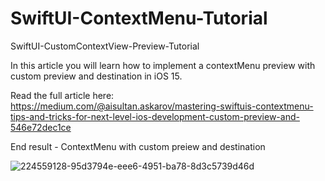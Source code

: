 # SwiftUI-ContextMenu-Tutorial

SwiftUI-CustomContextView-Preview-Tutorial

In this article you will learn how to implement a contextMenu preview with custom preview and destination in iOS 15.

Read the full article here: https://medium.com/@aisultan.askarov/mastering-swiftuis-contextmenu-tips-and-tricks-for-next-level-ios-development-custom-preview-and-546e72dec1ce

End result - ContextMenu with custom preiew and destination

![224559128-95d3794e-eee6-4951-ba78-8d3c5739d46d](https://user-images.githubusercontent.com/36818367/229281060-8c82e5af-f1de-48a7-a26a-d624aad531d6.gif)
